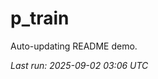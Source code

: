 # p_train

Auto-updating README demo.

<!--START_SECTION:status-->
_Last run: 2025-09-02 03:06 UTC_
<!--END_SECTION:status-->








































































































































































































































































































